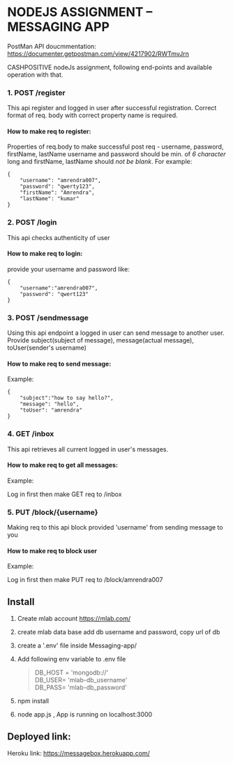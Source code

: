 # NODEJS ASSIGNMENT – MESSAGING APP
PostMan API doucmmentation: <https://documenter.getpostman.com/view/4217902/RWTmvJrn>

CASHPOSITIVE nodeJs assignment, following end-points and available operation with that.

### 1. POST /register
This api register and logged in user after successful registration.
Correct format of req. body with correct property name is required.

#### How to make req to register:
Properties of req.body to make successful post req - username, password, firstName, lastName
username and password should be min. of *6 character* long and firstName, lastName should *not be blank*.
For example: 

    {
        "username": "amrendra007",
        "password": "qwerty123",
        "firstName": "Amrendra",
        "lastName": "kumar"
    }

### 2. POST /login 
This api checks authenticity of user

#### How to make req to login:
provide your username and password like:

    {
        "username":"amrendra007",
        "password": "qwert123"
    }

### 3. POST /sendmessage
Using this api endpoint a logged in user can send message to another user.
Provide subject(subject of message), message(actual message), toUser(sender's username)

#### How to make req to send message:
Example: 

    {
        "subject":"how to say hello?",
        "message": "hello",
        "toUser": "amrendra"
    }

### 4. GET /inbox
This api retrieves all current logged in user's messages.

#### How to make req to get all messages:
Example:

Log in first then make GET req to /inbox

### 5. PUT /block/{username}
Making req to this api block provided 'username' from sending message to you

#### How to make req to block user
Example:

Log in first then make 
PUT req to /block/amrendra007

## Install
1. Create mlab account <https://mlab.com/>
2. create mlab data base add db username and password, copy url of db
3. create a '.env' file inside Messaging-app/
4. Add following env variable to .env file

    >DB_HOST = 'mongodb://'<br>
    >DB_USER= 'mlab-db_username'<br>
    >DB_PASS= 'mlab-db_password'<br>

5. npm install
6. node app.js , App is running on localhost:3000

## Deployed link: 

Heroku link: <https://messagebox.herokuapp.com/>


